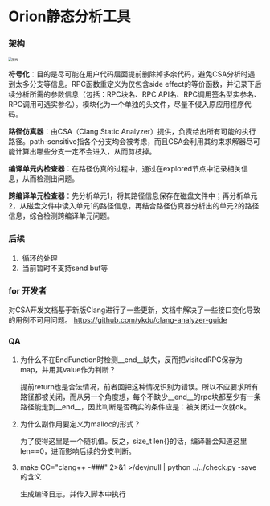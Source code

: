 # Orion静态分析工具

### 架构

<img src="https://10.10.1.121/duyunkai/llvm-project/-/blob/master/arch.png" alt="架构" style="zoom:44%;" />

**符号化**：目的是尽可能在用户代码层面提前删除掉多余代码，避免CSA分析时遇到太多分支等信息。RPC函数重定义为仅包含side effect的等价函数，并记录下后续分析所需的参数信息（包括：RPC块名、RPC API名、RPC调用签名型实参名、RPC调用可选实参名）。模块化为一个单独的头文件，尽量不侵入原应用程序代码。

**路径仿真器**：由CSA（Clang Static Analyzer）提供，负责给出所有可能的执行路径。path-sensitive指各个分支均会被考虑，而且CSA会利用其约束求解器尽可能计算出哪些分支一定不会进入，从而剪枝掉。

**编译单元内检查器**：在路径仿真的过程中，通过在explored节点中记录相关信息，从而检测出问题。

**跨编译单元检查器**：先分析单元1，将其路径信息保存在磁盘文件中；再分析单元2，从磁盘文件中读入单元1的路径信息，再结合路径仿真器分析出的单元2的路径信息，综合检测跨编译单元问题。

### 后续

1. ​	循环的处理
2. ​	当前暂时不支持send buf等

### for 开发者

对CSA开发文档基于新版Clang进行了一些更新，文档中解决了一些接口变化导致的用例不可用问题。 https://github.com/ykdu/clang-analyzer-guide



### QA

1. 为什么不在EndFunction时检测\_\_end\_\_缺失，反而把visitedRPC保存为map，并用其value作为判断？

   提前return也是合法情况，前者回把这种情况识别为错误。所以不应要求所有路径都被关闭，而从另一个角度想，每个不缺少\_\_end\_\_的rpc块都至少有一条路径能走到\_\_end\_\_，因此判断是否确实的条件应是：被关闭过一次就ok。
   
2. 为什么副作用要定义为malloc的形式？

   为了使得这里是一个随机值。反之，size_t len{}的话，编译器会知道这里len==0，进而影响后续的分支判断。

3. make CC="clang++ -###" 2>&1 >/dev/null | python ../../check.py -save 的含义

   生成编译日志，并传入脚本中执行
